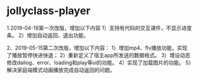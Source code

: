 # jollyclass-player

1.2019-04-18第一次改版，增加以下内容
	1）支持有代码的交互课件，不显示进度条。
	2）增加自动返回、退出功能。

2、2019-05-15第二次改版，增加以下内容：
	1）增加mp4、flv播放功能，实现了播放暂停快进快退；
	2）重新定义了宿主app所发送的数据格式。
	3）增设动态修改dailog、error、loading和play等ui的功能。
	4）实现了加载图片的功能。
	5）解决家庭端模式动画播放完成自动返回的问题。